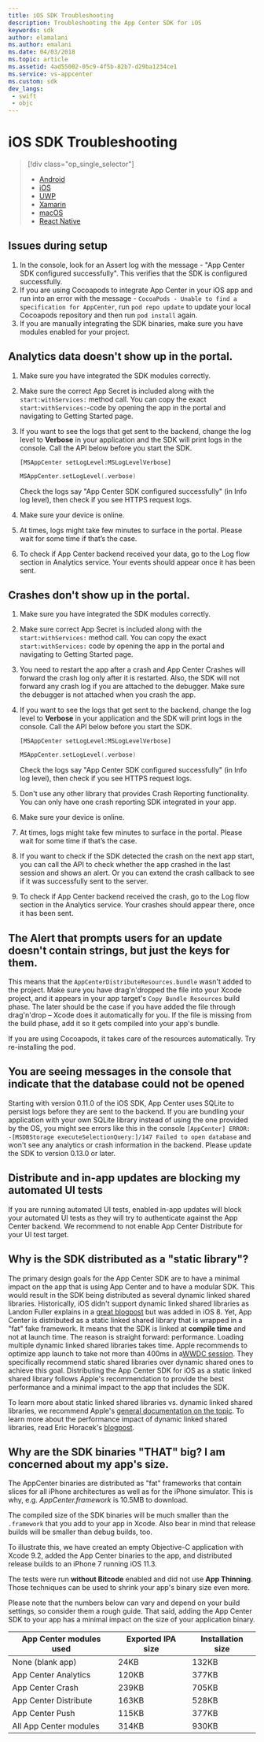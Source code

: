 ```yaml
---
title: iOS SDK Troubleshooting
description: Troubleshooting the App Center SDK for iOS
keywords: sdk
author: elamalani
ms.author: emalani
ms.date: 04/03/2018
ms.topic: article
ms.assetid: 4ad55002-05c9-4f5b-82b7-d29ba1234ce1
ms.service: vs-appcenter
ms.custom: sdk
dev_langs:  
 - swift
 - objc
---
```


# iOS SDK Troubleshooting

> [!div  class="op_single_selector"]
> * [Android](android.md)
> * [iOS](ios.md)
> * [UWP](uwp.md)
> * [Xamarin](xamarin.md)
> * [macOS](macos.md)
> * [React Native](react-native.md)

## Issues during setup

1. In the console, look for an Assert log with the message - "App Center SDK configured successfully". This verifies that the SDK is configured successfully.
2. If you are using Cocoapods to integrate App Center in your iOS app and run into an error with the message - `CocoaPods - Unable to find a specification for AppCenter`, run `pod repo update` to update your local Cocoapods repository and then run `pod install` again.
3. If you are manually integrating the SDK binaries, make sure you have modules enabled for your project.

## Analytics data doesn't show up in the portal.

1. Make sure you have integrated the SDK modules correctly.
2. Make sure the correct App Secret is included along with the `start:withServices:` method call. You can copy the exact `start:withServices:`-code by opening the app in the portal and navigating to Getting Started page.
3. If you want to see the logs that get sent to the backend, change the log level to **Verbose** in your application and the SDK will print logs in the console. Call the API below before you start the SDK.

    ```objc
    [MSAppCenter setLogLevel:MSLogLevelVerbose]
    ```
    ```swift
    MSAppCenter.setLogLevel(.verbose)
    ```

    Check the logs say "App Center SDK configured successfully" (in Info log level), then check if you see HTTPS request logs.

4. Make sure your device is online.
5. At times, logs might take few minutes to surface in the portal. Please wait for some time if that’s the case.
6. To check if App Center backend received your data, go to the Log flow section in Analytics service. Your events should appear once it has been sent.

## Crashes don't show up in the portal.

1. Make sure you have integrated the SDK modules correctly.
2. Make sure correct App Secret is included along with the `start:withServices:` method call. You can copy the exact `start:withServices:` code by opening the app in the portal and navigating to Getting Started page.
3. You need to restart the app after a crash and App Center Crashes will forward the crash log only after it is restarted. Also, the SDK will not forward any crash log if you are attached to the debugger. Make sure the debugger is not attached when you crash the app.
4. If you want to see the logs that get sent to the backend, change the log level to **Verbose** in your application and the SDK will print logs in the console. Call the API below before you start the SDK.

    ```objc
    [MSAppCenter setLogLevel:MSLogLevelVerbose]
    ```
    ```swift
    MSAppCenter.setLogLevel(.verbose)
    ```

    Check the logs say "App Center SDK configured successfully" (in Info log level), then check if you see HTTPS request logs.

5. Don't use any other library that provides Crash Reporting functionality. You can only have one crash reporting SDK integrated in your app.
6. Make sure your device is online.
7. At times, logs might take few minutes to surface in the portal. Please wait for some time if that’s the case.
8. If you want to check if the SDK detected the crash on the next app start, you can call the API to check whether the app crashed in the last session and shows an alert. Or you can extend the crash callback to see if it was successfully sent to the server.
9. To check if App Center backend received the crash, go to the Log flow section in the Analytics service. Your crashes should appear there, once it has been sent.

## The Alert that prompts users for an update doesn't contain strings, but just the keys for them.

This means that the `AppCenterDistributeResources.bundle` wasn't added to the project. Make sure you have drag'n'dropped the file into your Xcode project, and it appears in your app target's `Copy Bundle Resources` build phase. The later should be the case if you have added the file through drag'n'drop – Xcode does it automatically for you. If the file is missing from the build phase, add it so it gets compiled into your app's bundle.

If you are using Cocoapods, it takes care of the resources automatically. Try re-installing the pod.

## You are seeing messages in the console that indicate that the database could not be opened

Starting with version 0.11.0 of the iOS SDK, App Center uses SQLite to persist logs before they are sent to the backend. If you are bundling your application with your own SQLite library instead of using the one provided by the OS, you might see errors like this in the console `[AppCenter] ERROR: -[MSDBStorage executeSelectionQuery:]/147 Failed to open database` and won't see any analytics or crash information in the backend. Please update the SDK to version 0.13.0 or later.

## Distribute and in-app updates are blocking my automated UI tests

If you are running automated UI tests, enabled in-app updates will block your automated UI tests as they will try to authenticate against the App Center backend. We recommend to not enable App Center Distribute for your UI test target. 

## Why is the SDK distributed as a "static library"?

The primary design goals for the App Center SDK are to have a minimal impact on the app that is using App Center and to have a modular SDK. This would result in the SDK being distributed as several dynamic linked shared libraries.
Historically, iOS didn't support dynamic linked shared libraries as Landon Fuller explains in a [great blogpost](http://landonf.bikemonkey.org/code/ios/Radar_15800975_iOS_Frameworks.20140112.html) but was added in iOS 8. Yet, App Center is distributed as a static linked shared library that is wrapped in a "fat" fake framework. It means that the SDK is linked at **compile time** and not at launch time. The reason is straight forward: performance. Loading multiple dynamic linked shared libraries takes time. Apple recommends to optimize app launch to take not more than 400ms in a[WWDC session](https://developer.apple.com/videos/play/wwdc2016/406/). They specifically recommend static shared libraries over dynamic shared ones to achieve this goal. Distributing the App Center SDK for iOS as a static linked shared library follows Apple's recommendation to provide the best performance and a minimal impact to the app that includes the SDK.

To learn more about static linked shared libraries vs. dynamic linked shared libraries, we recommend Apple's [general documentation on the topic](https://developer.apple.com/library/content/documentation/DeveloperTools/Conceptual/DynamicLibraries/100-Articles/OverviewOfDynamicLibraries.html). To learn more about the performance impact of dynamic linked shared libraries, read Eric Horacek's [blogpost](https://blog.automatic.com/how-we-cut-our-ios-apps-launch-time-in-half-with-this-one-cool-trick-7aca2011e2ea).


## Why are the SDK binaries "THAT" big? I am concerned about my app's size.

The AppCenter binaries are distributed as "fat" frameworks that contain slices for all iPhone architectures as well as for the iPhone simulator. This is why, e.g. *AppCenter.framework* is 10.5MB to download.

The compiled size of the SDK binaries will be much smaller than the `.framework` that you add to your app in Xcode. Also bear in mind that release builds will be smaller than debug builds, too.

To illustrate this, we have created an empty Objective-C application with Xcode 9.2, added the App Center binaries to the app, and distributed release builds to an iPhone 7 running iOS 11.3.

The tests were run **without Bitcode** enabled and did not use **App Thinning**. Those techniques can be used to shrink your app's binary size even more.

Please note that the numbers below can vary and depend on your build settings, so consider them a rough guide. That said, adding the App Center SDK to your app has a minimal impact on the size of your application binary.


| App Center modules used | Exported IPA size | Installation size |
|-------------------------|-------------------|-------------------|
|    None (blank app)     |       24KB        |       132KB       |
|  App Center Analytics   |       120KB       |       377KB       |
|    App Center Crash     |       239KB       |       705KB       |
|  App Center Distribute  |       163KB       |       528KB       |
|     App Center Push     |       115KB       |       377KB       |
| All App Center modules  |       314KB       |       930KB       |

